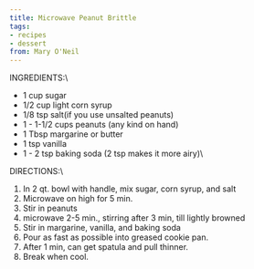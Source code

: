 ```yaml
---
title: Microwave Peanut Brittle
tags:
- recipes
- dessert
from: Mary O'Neil
---
```

INGREDIENTS:\

-   1 cup sugar
-   1/2 cup light corn syrup
-   1/8 tsp salt(if you use unsalted peanuts)
-   1 - 1-1/2 cups peanuts (any kind on hand)
-   1 Tbsp margarine or butter
-   1 tsp vanilla
-   1 - 2 tsp baking soda (2 tsp makes it more airy)\

DIRECTIONS:\

1.  In 2 qt. bowl with handle, mix sugar, corn syrup, and salt
2.  Microwave on high for 5 min.
3.  Stir in peanuts
4.  microwave 2-5 min., stirring after 3 min, till lightly browned
5.  Stir in margarine, vanilla, and baking soda
6.  Pour as fast as possible into greased cookie pan.
7.  After 1 min, can get spatula and pull thinner.
8.  Break when cool.
